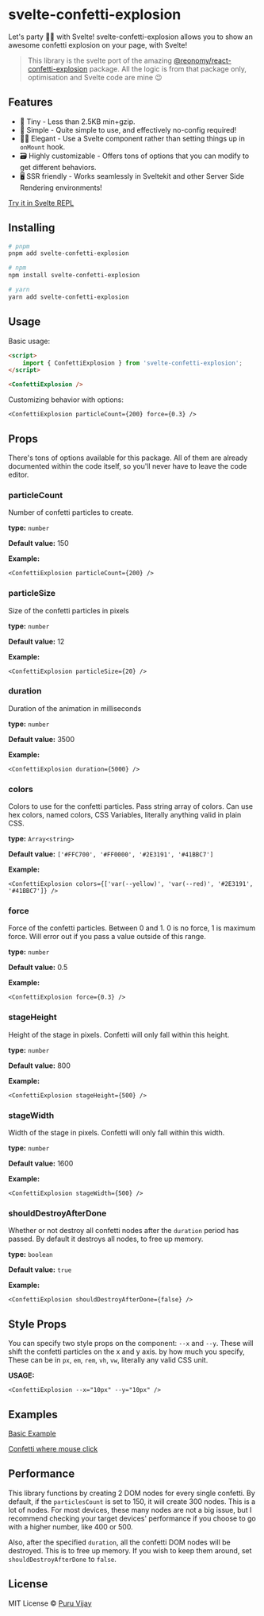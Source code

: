 # svelte-confetti-explosion

Let's party 🎊🎊 with Svelte! svelte-confetti-explosion allows you to show an awesome confetti explosion on your page, with Svelte!

> This library is the svelte port of the amazing [@reonomy/react-confetti-explosion](https://www.npmjs.com/package/@reonomy/react-confetti-explosion) package. All the logic is from that package only, optimisation and Svelte code are mine 😉

## Features

- 🤏 Tiny - Less than 2.5KB min+gzip.
- 🐇 Simple - Quite simple to use, and effectively no-config required!
- 🧙‍♀️ Elegant - Use a Svelte component rather than setting things up in `onMount` hook.
- 🗃️ Highly customizable - Offers tons of options that you can modify to get different behaviors.
- 🖥️ SSR friendly - Works seamlessly in Sveltekit and other Server Side Rendering environments!

[Try it in Svelte REPL](https://svelte.dev/repl/4e41a080739a4427a1f2c98b7f5d4b24?version=3.44.2)

## Installing

```bash
# pnpm
pnpm add svelte-confetti-explosion

# npm
npm install svelte-confetti-explosion

# yarn
yarn add svelte-confetti-explosion
```

## Usage

Basic usage:

```html
<script>
	import { ConfettiExplosion } from 'svelte-confetti-explosion';
</script>

<ConfettiExplosion />
```

Customizing behavior with options:

```svelte
<ConfettiExplosion particleCount={200} force={0.3} />
```

## Props

There's tons of options available for this package. All of them are already documented within the code itself, so you'll never have to leave the code editor.

### particleCount

Number of confetti particles to create.

**type:** `number`

**Default value:** 150

**Example:**

```svelte
<ConfettiExplosion particleCount={200} />
```

### particleSize

Size of the confetti particles in pixels

**type:** `number`

**Default value:** 12

**Example:**

```svelte
<ConfettiExplosion particleSize={20} />
```

### duration

Duration of the animation in milliseconds

**type:** `number`

**Default value:** 3500

**Example:**

```svelte
<ConfettiExplosion duration={5000} />
```

### colors

Colors to use for the confetti particles. Pass string array of colors. Can use hex colors, named colors, CSS Variables, literally anything valid in plain CSS.

**type:** `Array<string>`

**Default value:** `['#FFC700', '#FF0000', '#2E3191', '#41BBC7']`

**Example:**

```svelte
<ConfettiExplosion colors={['var(--yellow)', 'var(--red)', '#2E3191', '#41BBC7']} />
```

### force

Force of the confetti particles. Between 0 and 1. 0 is no force, 1 is maximum force. Will error out if you pass a value outside of this range.

**type:** `number`

**Default value:** 0.5

**Example:**

```svelte
<ConfettiExplosion force={0.3} />
```

### stageHeight

Height of the stage in pixels. Confetti will only fall within this height.

**type:** `number`

**Default value:** 800

**Example:**

```svelte
<ConfettiExplosion stageHeight={500} />
```

### stageWidth

Width of the stage in pixels. Confetti will only fall within this width.

**type:** `number`

**Default value:** 1600

**Example:**

```svelte
<ConfettiExplosion stageWidth={500} />
```

### shouldDestroyAfterDone

Whether or not destroy all confetti nodes after the `duration` period has passed. By default it destroys all nodes, to free up memory.

**type:** `boolean`

**Default value:** `true`

**Example:**

```svelte
<ConfettiExplosion shouldDestroyAfterDone={false} />
```

## Style Props

You can specify two style props on the component: `--x` and `--y`. These will shift the confetti particles on the x and y axis. by how much you specify, These can be in `px`, `em`, `rem`, `vh`, `vw`, literally any valid CSS unit.

**USAGE:**

```svelte
<ConfettiExplosion --x="10px" --y="10px" />
```

## Examples

[Basic Example](https://svelte.dev/repl/4e41a080739a4427a1f2c98b7f5d4b24?version=3.44.2)

[Confetti where mouse click](https://svelte.dev/repl/dbe0ab06c34f4f25aa6f948fdd1982c7?version=3.44.2)

## Performance

This library functions by creating 2 DOM nodes for every single confetti. By default, if the `particlesCount` is set to 150, it will create 300 nodes. This is a lot of nodes. For most devices, these many nodes are not a big issue, but I recommend checking your target devices' performance if you choose to go with a higher number, like 400 or 500.

Also, after the specified `duration`, all the confetti DOM nodes will be destroyed. This is to free up memory. If you wish to keep them around, set `shouldDestroyAfterDone` to `false`.

## License

MIT License
© [Puru Vijay](https://twitter.com/puruvjdev)

```

```
